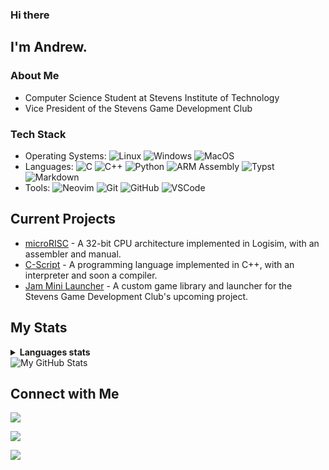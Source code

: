 ### Hi there

## I'm Andrew.

### About Me

- Computer Science Student at Stevens Institute of Technology
- Vice President of the Stevens Game Development Club

### Tech Stack
- Operating Systems:
    ![Linux](https://img.shields.io/badge/-Linux-333333?style=flat&logo=linux)
    ![Windows](https://img.shields.io/badge/-Windows-333333?style=flat&logo=windows)
    ![MacOS](https://img.shields.io/badge/-MacOS-333333?style=flat&logo=macos)
- Languages:
    ![C](https://img.shields.io/badge/-C-333333?style=flat&logo=c)
    ![C++](https://img.shields.io/badge/-C++-333333?logo=cplusplus&logoColor=blue)
    ![Python](https://img.shields.io/badge/-Python-333333?style=flat&logo=python)
    ![ARM Assembly](https://img.shields.io/badge/-ARM_Assembly-333333?style=flat&logo=ARM)
    ![Typst](https://img.shields.io/badge/-Typst-333333?style=flat&logo=Typst)
    ![Markdown](https://img.shields.io/badge/-Markdown-333333?style=flat&logo=markdown)
- Tools:
    ![Neovim](https://img.shields.io/badge/-Neovim-333333?style=flat&logo=neovim)
    ![Git](https://img.shields.io/badge/-Git-333333?style=flat&logo=git)
    ![GitHub](https://img.shields.io/badge/-GitHub-333333?style=flat&logo=github)
    ![VSCode](https://img.shields.io/badge/-VSCode-333333?style=flat&logo=visual-studio-code)

## Current Projects
- [microRISC](https://github.com/aschombe/microRISC) - A 32-bit CPU architecture implemented in Logisim, with an assembler and manual.
- [C-Script](https://github.com/aschombe/C-Script) - A programming language implemented in C++, with an interpreter and soon a compiler.
- [Jam Mini Launcher](https://github.com/aschombe/jam-mini-launcher) - A custom game library and launcher for the Stevens Game Development Club's upcoming project.

## My Stats
<details>
  <summary><b>Languages stats</b></summary>
  <br/>
  <picture align="left">
    <source media="(prefers-color-scheme: dark)" srcset="https://github-profile-summary-cards.vercel.app/api/cards/repos-per-language?username=aschombe&theme=nord_dark">
    <source media="(prefers-color-scheme: light)"srcset="https://github-profile-summary-cards.vercel.app/api/cards/repos-per-language?username=aschombe&theme=nord_bright">
    <img alt="Repos per language" src="https://github-profile-summary-cards.vercel.app/api/cards/repos-per-language?username=aschombe&theme=nord_dark">
  </picture>
  <picture align="right">
    <source media="(prefers-color-scheme: dark)" srcset="https://github-profile-summary-cards.vercel.app/api/cards/most-commit-language?username=aschombe&theme=nord_dark">
    <source media="(prefers-color-scheme: light)"srcset="https://github-profile-summary-cards.vercel.app/api/cards/most-commit-language?username=aschombe&theme=nord_bright">
    <img alt="Most commit languages" src="https://github-profile-summary-cards.vercel.app/api/cards/most-commit-language?username=aschombe&theme=nord_dark">
  </picture>
</details>

<picture>
  <source media="(prefers-color-scheme: dark)" srcset="https://github-profile-summary-cards.vercel.app/api/cards/profile-details?username=aschombe&theme=nord_dark">
  <source media="(prefers-color-scheme: light)"srcset="https://github-profile-summary-cards.vercel.app/api/cards/profile-details?username=aschombe&theme=nord_bright">
  <img alt="My GitHub Stats" src="https://github-profile-summary-cards.vercel.app/api/cards/profile-details?username=aschombe&theme=nord_dark">
</picture>

## Connect with Me

<a href="https://aschombe.github.io"><img src="https://img.shields.io/badge/-aschombe.github.io-333333?style=flat-square&logo=Firefox&logoColor=black"/></a>
<!-- linked in shields io for next one -->
<a href="https://www.linkedin.com/in/andrew-schomber/"><img src="https://img.shields.io/badge/-LinkedIn-333333?style=flat-square&logo=linkedin"/></a>
<!-- <a href="https://www.linkedin.com/in/andrew-schomber/"><img src="https://img.shields.io/badge/-Andrew%20Schomber-0077B5?style=flat-square&logo=Linkedin&logoColor=white"/></a> -->
<a href="mailto:aschombe@stevens.edu"><img src="https://img.shields.io/badge/-aschombe@stevens.edu-333333?style=flat-square&logo=Gmail"/></a>